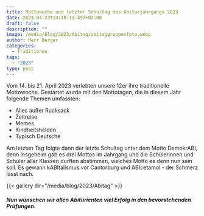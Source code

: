 ```yaml
---
title: Mottowoche und letzter Schultag des Abiturjahrgangs 2023
date: 2023-04-23T14:18:13.497+02:00
draft: false
description: ""
image: /media/blog/2023/Abitag/abitaggruppenfoto.webp
author: Herr Berger
categories:
  - Traditionen
tags:
  - "2023"
type: post
---
```

Vom 14. bis 21. April 2023 verlebten unsere 12er ihre traditionelle Mottowoche. Gestartet wurde mit den Mottotagen, die in diesem Jahr folgende Themen umfassten:

- Alles außer Rucksack
- Zeitreise
- Memes
- Kindheitshelden
- Typisch Deutsche

Am letzten Tag folgte dann der letzte Schultag unter dem Motto DemokrABI, denn insgeheim gab es drei Mottos im Jahrgang und die Schülerinnen und Schüler aller Klassen durften abstimmen, welches Motto es denn nun sein soll. Es gewann kABItalismus vor Cantorburg und ABIcetamol - der Schmerz lässt nach.



{{< gallery dir="/media/blog/2023/Abitag" >}}



##### Nun wünschen wir allen Abiturienten viel Erfolg in den bevorstehenden Prüfungen.




